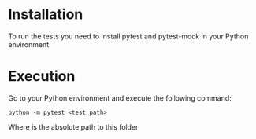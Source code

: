 # Installation
To run the tests you need to install pytest and pytest-mock in your Python environment

# Execution
Go to your Python environment and execute the following command:
```
python -m pytest <test path>
```
Where <test path> is the absolute path to this folder
